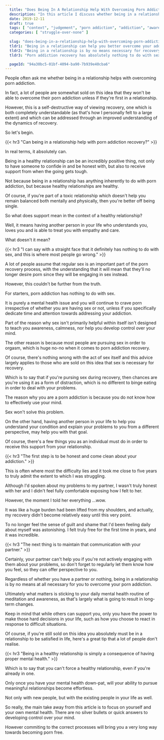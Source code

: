 ```yaml
---
  title: "Does Being In A Relationship Help With Overcoming Porn Addiction?"
  description: "In this article I discuss whether being in a relationship can help with your porn addiction recovery."
  date: 2019-12-11
  draft: true
  tags: [ "context", "judgement", "porn addiction", "addiction", "awareness", "awareness exercises", "perspective", "nofap", "neverfap", "neverfap deluxe" ]
  categories: [ "struggle-over-none" ]
  
  slug: "does-being-in-a-relationship-help-with-overcoming-porn-addiction"
  tldr1: "Being in a relationship can help you better overcome your addiction."
  tldr2: "Being in a relationship is by no means necessary for recovery."
  tldr3: "Porn addiction recovery has absolutely nothing to do with sex."

  pageId: "94a30bc5-01bf-4094-ba90-7b939e40cba6"
---
```


<!-- One more edit -->

People often ask me whether being in a relationship helps with overcoming porn addiction.

In fact, a lot of people are somewhat sold on this idea that they won't be able to overcome their porn addiction unless if they're first in a relationship.

However, this is a self-destructive way of viewing recovery, one which is both completely understandable (as that's how I personally felt to a large extent) and which can be addressed through an improved understanding of the dynamics of recovery. 

So let's begin.


{{< hr3 "Can being in a relationship help with porn addiction recovery?" >}}


In real terms, it absolutely can.

Being in a healthy relationship can be an incredibly positive thing, not only to have someone to confide in and be honest with, but also to receive support from when the going gets tough.

Not because being in a relationship has anything inherently to do with porn addiction, but because healthy relationships are healthy. 

Of course, if you're part of a toxic relationship which doesn't help you remain balanced both mentally and physically, then you're better off being single.

So what does support mean in the context of a healthy relationship? 

Well, it means having another person in your life who understands you, loves you and is able to treat you with empathy and care. 

What doesn't it mean? 


{{< hr3 "I can say with a straight face that it definitely has nothing to do with sex, and this is where most people go wrong." >}}


A lot of people assume that regular sex is an important part of the porn recovery process, with the understanding that it will mean that they'll no longer desire porn since they will be engaging in sex instead. 

However, this couldn't be further from the truth.

For starters, porn addiction has nothing to do with sex. 

It is purely a mental health issue and you will continue to crave porn irrespective of whether you are having sex or not, unless if you specifically dedicate time and attention towards addressing your addiction. 

Part of the reason why sex isn't primarily helpful within itself isn't designed to teach you awareness, calmness, nor help you develop control over your mind. 

The other reason is because most people are pursuing sex in order to orgasm, which is huge no-no when it comes to porn addiction recovery. 

Of course, there's nothing wrong with the act of sex itself and this advice largely applies to those who are sold on this idea that sex is necessary for recovery. 

Which is to say that if you're pursing sex during recovery, then chances are you're using it as a form of distraction, which is no different to binge eating in order to deal with your problems.

The reason why you are a porn addiction is because you do not know how to effectively use your mind. 

Sex won't solve this problem.

On the other hand, having another person in your life to help you understand your condition and explain your problems to you from a different perspective, may help you with that goal. 

Of course, there's a few things you as an individual must do in order to receive this support from your relationship.


{{< hr3 "The first step is to be honest and come clean about your addiction." >}}


This is often where most the difficulty lies and it took me close to five years to truly admit the extent to which I was struggling. 

Although I'd spoken about my problems to my partner, I wasn't truly honest with her and I didn't feel fully comfortable exposing how I felt to her. 

However, the moment I told her everything ...wow. 

It was like a huge burden had been lifted from my shoulders, and actually, my recovery didn't become relatively easy until this very point.

To no longer feel the sense of guilt and shame that I'd been feeling daily about myself was astonishing. I felt truly free for the first time in years, and it was incredible.


{{< hr3 "The next thing is to maintain that communication with your partner." >}}


Certainly, your partner can't help you if you're not actively engaging with them about your problems, so don't forget to regularly let them know how you feel, so they can offer perspective to you.

Regardless of whether you have a partner or nothing, being in a relationship is by no means at all necessary for you to overcome your porn addiction.

Ultimately what matters is sticking to your daily mental health routine of meditation and awareness, as that's largely what is going to result in long-term changes.

Keep in mind that while others can support you, only you have the power to make those hard decisions in your life, such as how you choose to react in response to difficult situations.

Of course, if you're still sold on this idea you absolutely must be in a relationship to be satisfied in life, here's a great tip that a lot of people don't realise. 


{{< hr3 "Being in a healthy relationship is simply a consequence of having proper mental health." >}}


Which is to say that you can't force a healthy relationship, even if you're already in one. 

Only once you have your mental health down-pat, will your ability to pursue meaningful relationships become effortless.

Not only with new people, but with the existing people in your life as well. 

So really, the main take away from this article is to focus on yourself and your own mental health. There are no silver bullets or quick answers to developing control over your mind.

However commiting to the correct processes will bring you a very long way towards becoming porn free.  
